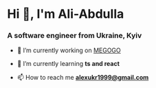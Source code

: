 <h1 align="left">Hi 👋, I'm Ali-Abdulla</h1>
<h3 align="left">A software engineer from Ukraine, Kyiv</h3>

- 🔭 I’m currently working on [MEGOGO](https://megogo.net/)

- 🌱 I’m currently learning **ts and react**

- 📫 How to reach me **alexukr1999@gmail.com**
